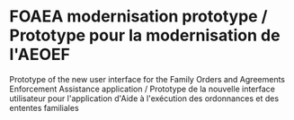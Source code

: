 # FOAEA modernisation prototype / Prototype pour la modernisation de l'AEOEF
Prototype of the new user interface for the Family Orders and Agreements Enforcement Assistance application / Prototype de la nouvelle interface utilisateur pour l'application d'Aide à l'exécution des ordonnances et des ententes familiales

